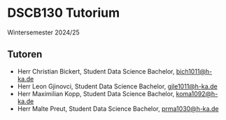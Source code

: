 # DSCB130 Tutorium
Wintersemester 2024/25

## Tutoren
- Herr Christian Bickert, Student Data Science Bachelor, bich1011@h-ka.de
- Herr Leon Gjinovci, Student Data Science Bachelor, gjle1011@h-ka.de
- Herr Maximilian Kopp, Student Data Science Bachelor, koma1092@h-ka.de
- Herr Malte Preut, Student Data Science Bachelor, prma1030@h-ka.de

